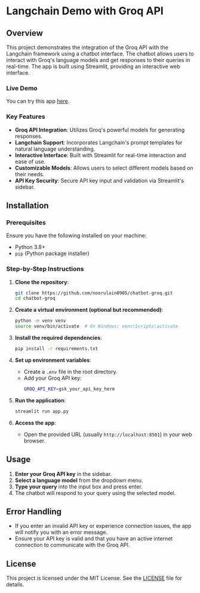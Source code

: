 # Langchain Demo with Groq API

## Overview

This project demonstrates the integration of the Groq API with the Langchain framework using a chatbot interface. The chatbot allows users to interact with Groq's language models and get responses to their queries in real-time. The app is built using Streamlit, providing an interactive web interface.

### Live Demo
You can try this app [here](https://my-groq-chatbot.streamlit.app/).

### Key Features

- **Groq API Integration**: Utilizes Groq's powerful models for generating responses.
- **Langchain Support**: Incorporates Langchain's prompt templates for natural language understanding.
- **Interactive Interface**: Built with Streamlit for real-time interaction and ease of use.
- **Customizable Models**: Allows users to select different models based on their needs.
- **API Key Security**: Secure API key input and validation via Streamlit's sidebar.

## Installation

### Prerequisites

Ensure you have the following installed on your machine:

- Python 3.8+
- `pip` (Python package installer)

### Step-by-Step Instructions

1. **Clone the repository**:
    ```bash
    git clone https://github.com/noorulain0905/chatbot-groq.git
    cd chatbot-groq
    ```

2. **Create a virtual environment (optional but recommended)**:
    ```bash
    python -m venv venv
    source venv/bin/activate  # On Windows: venv\Scripts\activate
    ```

3. **Install the required dependencies**:
    ```bash
    pip install -r requirements.txt
    ```

4. **Set up environment variables**:
   - Create a `.env` file in the root directory.
   - Add your Groq API key:
     ```bash
     GROQ_API_KEY=gsk_your_api_key_here
     ```

5. **Run the application**:
    ```bash
    streamlit run app.py
    ```

6. **Access the app**:
    - Open the provided URL (usually `http://localhost:8501`) in your web browser.

## Usage

1. **Enter your Groq API key** in the sidebar.
2. **Select a language model** from the dropdown menu.
3. **Type your query** into the input box and press enter.
4. The chatbot will respond to your query using the selected model.

## Error Handling

- If you enter an invalid API key or experience connection issues, the app will notify you with an error message.
- Ensure your API key is valid and that you have an active internet connection to communicate with the Groq API.

## License

This project is licensed under the MIT License. See the [LICENSE](LICENSE) file for details.
